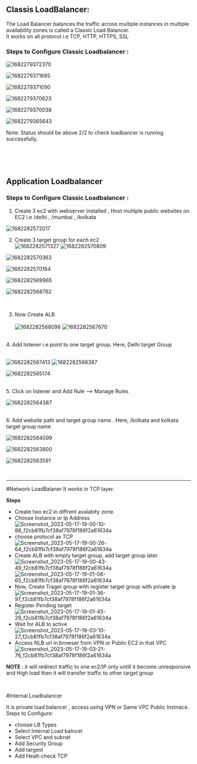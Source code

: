 ## Classis LoadBalancer:
The Load Balancer balances the traffic across multiple instances in multiple availability zones is called a Classic Load Balancer. <br>
It works on all protocol i.e TCP, HTTP, HTTPS, SSL

### Steps to Configure Classic Loadbalancer :

![1682279372370](https://user-images.githubusercontent.com/84858868/233862040-9e725f18-dc34-48f0-a18b-6e7c4930944a.JPEG)

![1682279371685](https://user-images.githubusercontent.com/84858868/233862072-9ac8302c-4076-4c5b-a91b-883c680b6d1d.JPEG)

![1682279371090](https://user-images.githubusercontent.com/84858868/233862079-a63462a5-f668-4136-8df2-bf7c78769231.JPEG)

![1682279370623](https://user-images.githubusercontent.com/84858868/233862085-fd8bab5e-8b4a-456a-bfaf-66f33a95ba47.JPEG)

![1682279370038](https://user-images.githubusercontent.com/84858868/233862096-2bbefe9d-b618-44c1-9dbb-98e721334247.JPEG)

![1682279365643](https://user-images.githubusercontent.com/84858868/233862100-ddac9341-21d5-4f3a-9934-15d369fc4ef6.JPEG)

Note: Status should be above 2/2 to check loadbancer is running successfully.

<br> <br> <br>

## Application Loadbalancer

### Steps to Configure Classic Loadbalancer :

1.  Create 3 ec2 with webserver installed , Host multiple public websites  on  EC2  i.e /delhi , /mumbai , /kolkata <br>


![1682282572017](https://user-images.githubusercontent.com/84858868/233865408-56d03eb4-6578-4637-82a9-5896040d46a4.JPEG)

2. Create 3 target group for each ec2  <br>
![1682282571327](https://user-images.githubusercontent.com/84858868/233865412-1e16d9b1-25e4-482a-b0fb-f1302ffc5225.JPEG)
![1682282570809](https://user-images.githubusercontent.com/84858868/233865420-8aa3dad2-8ca0-43c3-948f-f2742462c0c8.JPEG)

![1682282570363](https://user-images.githubusercontent.com/84858868/233865423-b5e15289-5c7d-4861-9d5f-69109d94cd94.JPEG)

![1682282570184](https://user-images.githubusercontent.com/84858868/233865427-58592243-5757-4aeb-be58-f1643268e63a.JPEG)

![1682282569965](https://user-images.githubusercontent.com/84858868/233865430-1d2fb2f4-e849-488c-9fdf-99bacb53db0e.JPEG)

![1682282568762](https://user-images.githubusercontent.com/84858868/233865436-c2dce38f-33e8-4c02-87c4-4b34b7641df9.JPEG)

<br>

3. Now Create ALB  <br> <br>
![1682282568096](https://user-images.githubusercontent.com/84858868/233865438-7c4d770a-d186-48f2-94a8-40bbd722275c.JPEG)
![1682282567670](https://user-images.githubusercontent.com/84858868/233865445-664416d7-295b-42ad-a3f7-af809732d420.JPEG)

<br> 4. Add listener i.e point to one target group. Here, Delhi target Group <br> <br>

![1682282567413](https://user-images.githubusercontent.com/84858868/233865450-63d4d49e-6fe7-4700-9db8-3f04559d9d84.JPEG)
![1682282566387](https://user-images.githubusercontent.com/84858868/233865453-ba648e67-fc9d-400f-9130-8c18704f3af9.JPEG)

![1682282565174](https://user-images.githubusercontent.com/84858868/233865462-f2647e53-aaa9-423c-aa46-016a3cd3a1df.JPEG)

<br> 5. Click on listener and Add Rule --> Manage Rules

![1682282564387](https://user-images.githubusercontent.com/84858868/233865470-d08ebe28-40de-492e-8f4c-5ade2962b96f.JPEG)

<br> 6. Add website path and target group name . Here, /kolkata and kolkata target group name 
<br>

![1682282564099](https://user-images.githubusercontent.com/84858868/233865477-1bec4fd1-1194-4990-8619-ebf11d20e5e6.JPEG)

![1682282563800](https://user-images.githubusercontent.com/84858868/233865481-24ccbff2-432c-47bd-9fa3-636ef3c1a45b.JPEG)

![1682282563591](https://user-images.githubusercontent.com/84858868/233865488-a01431e4-2327-46e8-b92a-b145041763f9.JPEG)

<br> 
<hr>

#Network LoadBalaner 
It works in TCP layer. <br>

<b>Steps</b>
* Create two ec2 in diffrent avalabity zone.
* Choose Instance or Ip Address
![Screenshot_2023-05-17-19-00-10-88_f2cb81fb7cf38af7978f186f2a61634a](https://github.com/amitshr6779/Devops-Learnings/assets/84858868/c4b46c1b-4753-4b38-8aec-8d7a1d63cce4)
* choose protocol as TCP
![Screenshot_2023-05-17-19-00-26-64_f2cb81fb7cf38af7978f186f2a61634a](https://github.com/amitshr6779/Devops-Learnings/assets/84858868/76bcddf7-f405-48ba-8525-486a586090f1)
* Create ALB with empty target group, add target group later.
![Screenshot_2023-05-17-19-00-43-49_f2cb81fb7cf38af7978f186f2a61634a](https://github.com/amitshr6779/Devops-Learnings/assets/84858868/3d7d800d-835c-4a13-800a-0b5153076ffe)
![Screenshot_2023-05-17-19-01-06-65_f2cb81fb7cf38af7978f186f2a61634a](https://github.com/amitshr6779/Devops-Learnings/assets/84858868/e372dede-7b0a-430c-a2d7-044039022a2a)
* Now, Create  Traget  group with register  target group with private ip
![Screenshot_2023-05-17-19-01-36-97_f2cb81fb7cf38af7978f186f2a61634a](https://github.com/amitshr6779/Devops-Learnings/assets/84858868/cd16a776-2542-46c5-a666-c719d0a7a7b9)
* Register Pending target
![Screenshot_2023-05-17-19-01-45-29_f2cb81fb7cf38af7978f186f2a61634a](https://github.com/amitshr6779/Devops-Learnings/assets/84858868/5515ccda-1ee7-4f91-9195-4a326b6d9446)
* Wait for ALB to active
![Screenshot_2023-05-17-19-03-10-27_f2cb81fb7cf38af7978f186f2a61634a](https://github.com/amitshr6779/Devops-Learnings/assets/84858868/795e4fe8-0d41-4db4-b051-01aeb59fe46b)
* Access NLB url in browser  from VPN or Public EC2  in that VPC
![Screenshot_2023-05-17-19-03-21-76_f2cb81fb7cf38af7978f186f2a61634a](https://github.com/amitshr6779/Devops-Learnings/assets/84858868/38d9d1f2-bf42-4d5c-91db-6147dbf88aab)

**NOTE** : it will redirect traffic to one ec2/IP only untill it become unresponsive and High load then it will transfer traffic to other target group



<br>

#Internal Loadbalancer 

It is private load balancer , access using VPN or Same  VPC  Public Instnace. <br>
Steps to Configure: <br>
* choose LB Types
* Select Internal Load balncer
* Select VPC and subnet
* Add Security Group
* Add targest
* Add Healt-check TCP



















